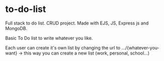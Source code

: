 # to-do-list
Full stack to do list. CRUD project. Made with EJS, JS, Express js and MongoDB.

Basic To Do list to write whatever you like.

Each user can create it's own list by changing the url to .../{whatever-you-want} -> this way you can create a new list (work, personal, school...)


